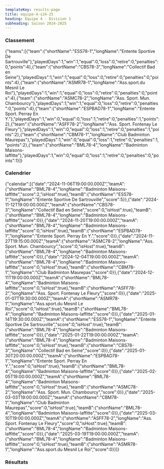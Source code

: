 ```yaml
---
templateKey: results-page
title: equipe-4-s24-25
heading: Équipe 4 - Division 1
subheading: Saison 2024-2025
---
```

### Classement

<teamranking>{"teams":[{"team":{"shortName":"ESS78-1","longName":"Entente Sportive De Sartrouville"},"playedDays":1,"win":1,"equal":0,"loss":0,"retire":0,"penalties":0,"points":4},{"team":{"shortName":"CBS78-3","longName":"Collectif Bad en Seine"},"playedDays":1,"win":1,"equal":0,"loss":0,"retire":0,"penalties":0,"points":4},{"team":{"shortName":"ASMR78-1","longName":"Ass.sport.du Mesnil Le Roi"},"playedDays":1,"win":1,"equal":0,"loss":0,"retire":0,"penalties":0,"points":4},{"team":{"shortName":"ASMC78-2","longName":"Ass. Sport. Mun. Chambourcy"},"playedDays":1,"win":1,"equal":0,"loss":0,"retire":0,"penalties":0,"points":4},{"team":{"shortName":"ESPBAD78-1","longName":"Entente Sport. Perray En Y."},"playedDays":1,"win":0,"equal":0,"loss":1,"retire":0,"penalties":1,"points":2},{"team":{"shortName":"ASFF78-2","longName":"Ass. Sport. Fontenay Le Fleury"},"playedDays":1,"win":0,"equal":0,"loss":1,"retire":0,"penalties":1,"points":2},{"team":{"shortName":"CBM78-1","longName":"Club Badminton Maurepas"},"playedDays":1,"win":0,"equal":0,"loss":1,"retire":0,"penalties":1,"points":2},{"team":{"shortName":"BML78-4","longName":"Badminton Maisons-laffitte"},"playedDays":1,"win":0,"equal":0,"loss":1,"retire":0,"penalties":0,"points":1}]}</teamranking>

### Calendrier

<teamcalendar>{"calendar":[{"date":"2024-11-06T19:00:00.000Z","teamA":{"shortName":"BML78-4","longName":"Badminton Maisons-laffitte","score":2,"isHost":true},"teamB":{"shortName":"ESS78-1","longName":"Entente Sportive De Sartrouville","score":5}},{"date":"2024-11-12T19:00:00.000Z","teamA":{"shortName":"CBS78-3","longName":"Collectif Bad en Seine","score":0,"isHost":true},"teamB":{"shortName":"BML78-4","longName":"Badminton Maisons-laffitte","score":0}},{"date":"2024-11-20T19:00:00.000Z","teamA":{"shortName":"BML78-4","longName":"Badminton Maisons-laffitte","score":0,"isHost":true},"teamB":{"shortName":"ESPBAD78-1","longName":"Entente Sport. Perray En Y.","score":0}},{"date":"2024-11-27T19:15:00.000Z","teamA":{"shortName":"ASMC78-2","longName":"Ass. Sport. Mun. Chambourcy","score":0,"isHost":true},"teamB":{"shortName":"BML78-4","longName":"Badminton Maisons-laffitte","score":0}},{"date":"2024-12-04T19:00:00.000Z","teamA":{"shortName":"BML78-4","longName":"Badminton Maisons-laffitte","score":0,"isHost":true},"teamB":{"shortName":"CBM78-1","longName":"Club Badminton Maurepas","score":0}},{"date":"2024-12-11T19:00:00.000Z","teamA":{"shortName":"BML78-4","longName":"Badminton Maisons-laffitte","score":0,"isHost":true},"teamB":{"shortName":"ASFF78-2","longName":"Ass. Sport. Fontenay Le Fleury","score":0}},{"date":"2025-01-07T19:30:00.000Z","teamA":{"shortName":"ASMR78-1","longName":"Ass.sport.du Mesnil Le Roi","score":0,"isHost":true},"teamB":{"shortName":"BML78-4","longName":"Badminton Maisons-laffitte","score":0}},{"date":"2025-01-14T19:30:00.000Z","teamA":{"shortName":"ESS78-1","longName":"Entente Sportive De Sartrouville","score":0,"isHost":true},"teamB":{"shortName":"BML78-4","longName":"Badminton Maisons-laffitte","score":0}},{"date":"2025-01-22T19:00:00.000Z","teamA":{"shortName":"BML78-4","longName":"Badminton Maisons-laffitte","score":0,"isHost":true},"teamB":{"shortName":"CBS78-3","longName":"Collectif Bad en Seine","score":0}},{"date":"2025-01-30T20:00:00.000Z","teamA":{"shortName":"ESPBAD78-1","longName":"Entente Sport. Perray En Y.","score":0,"isHost":true},"teamB":{"shortName":"BML78-4","longName":"Badminton Maisons-laffitte","score":0}},{"date":"2025-02-05T19:00:00.000Z","teamA":{"shortName":"BML78-4","longName":"Badminton Maisons-laffitte","score":0,"isHost":true},"teamB":{"shortName":"ASMC78-2","longName":"Ass. Sport. Mun. Chambourcy","score":0}},{"date":"2025-03-03T19:00:00.000Z","teamA":{"shortName":"CBM78-1","longName":"Club Badminton Maurepas","score":0,"isHost":true},"teamB":{"shortName":"BML78-4","longName":"Badminton Maisons-laffitte","score":0}},{"date":"2025-03-10T19:00:00.000Z","teamA":{"shortName":"ASFF78-2","longName":"Ass. Sport. Fontenay Le Fleury","score":0,"isHost":true},"teamB":{"shortName":"BML78-4","longName":"Badminton Maisons-laffitte","score":0}},{"date":"2025-03-19T19:00:00.000Z","teamA":{"shortName":"BML78-4","longName":"Badminton Maisons-laffitte","score":0,"isHost":true},"teamB":{"shortName":"ASMR78-1","longName":"Ass.sport.du Mesnil Le Roi","score":0}}]}</teamcalendar>

### Résultats